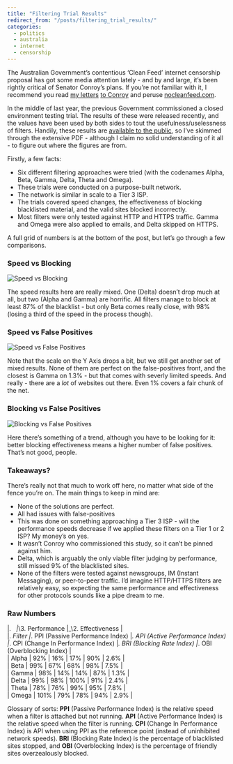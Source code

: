 ```yaml
---
title: "Filtering Trial Results"
redirect_from: "/posts/filtering_trial_results/"
categories:
  - politics
  - australia
  - internet
  - censorship
---
```

The Australian Government’s contentious ‘Clean Feed’ internet censorship
proposal has got some media attention lately - and by and large, it’s
been rightly critical of Senator Conroy’s plans. If you’re not familiar
with it, I recommend you read [my
letters](http://freelancing-gods.com/posts/internet_censorship_in_australia)
[to
Conroy](http://freelancing-gods.com/posts/correspondance_on_censorship)
and peruse [nocleanfeed.com](http://nocleanfeed.com/).

In the middle of last year, the previous Government commissioned a
closed environment testing trial. The results of these were released
recently, and the values have been used by both sides to tout the
usefulness/uselessness of filters. Handily, these results are [available
to the public](http://www.acma.gov.au/WEB/STANDARD/pc=PC_311316), so
I’ve skimmed through the extensive PDF - although I claim no solid
understanding of it all - to figure out where the figures are from.

Firstly, a few facts:

-   Six different filtering approaches were tried (with the codenames
    Alpha, Beta, Gamma, Delta, Theta and Omega).
-   These trials were conducted on a purpose-built network.
-   The network is similar in scale to a Tier 3 ISP.
-   The trials covered speed changes, the effectiveness of blocking
    blacklisted material, and the valid sites blocked incorrectly.
-   Most filters were only tested against HTTP and HTTPS traffic. Gamma
    and Omega were also applied to emails, and Delta skipped on HTTPS.

A full grid of numbers is at the bottom of the post, but let’s go
through a few comparisons.

### Speed vs Blocking

<img src="https://img.skitch.com/20081111-e7c5rs2tsjmbqetr8t3dpd4igd.jpg" alt="Speed vs Blocking" />

The speed results here are really mixed. One (Delta) doesn’t drop much
at all, but two (Alpha and Gamma) are horrific. All filters manage to
block at least 87% of the blacklist - but only Beta comes really close,
with 98% (losing a third of the speed in the process though).

### Speed vs False Positives

<img src="https://img.skitch.com/20081111-kt84w9j9uj7r9j4bfsc9xmu7p1.jpg" alt="Speed vs False Positives" />

Note that the scale on the Y Axis drops a bit, but we still get another
set of mixed results. None of them are perfect on the false-positives
front, and the closest is Gamma on 1.3% - but that comes with severly
limited speeds. And really - there are a *lot* of websites out there.
Even 1% covers a fair chunk of the net.

### Blocking vs False Positives

<img src="https://img.skitch.com/20081111-xf8gey3a7j2xdb8d5hbrt84935.jpg" alt="Blocking vs False Positives" />

Here there’s something of a trend, although you have to be looking for
it: better blocking effectiveness means a higher number of false
positives. That’s not good, people.

### Takeaways?

There’s really not that much to work off here, no matter what side of
the fence you’re on. The main things to keep in mind are:

-   None of the solutions are perfect.
-   All had issues with false-positives
-   This was done on something approaching a Tier 3 ISP - will the
    performance speeds decrease if we applied these filters on a Tier 1
    or 2 ISP? My money’s on yes.
-   It wasn’t Conroy who commissioned this study, so it can’t be pinned
    against him.
-   Delta, which is arguably the only viable filter judging by
    performance, still missed 9% of the blacklisted sites.
-   None of the filters were tested against newsgroups,
    IM (Instant Messaging), or peer-to-peer traffic. I’d imagine
    HTTP/HTTPS filters are relatively easy, so expecting the same
    performance and effectiveness for other protocols sounds like a pipe
    dream to me.

### Raw Numbers

|*.   |*\\3. Performance |\_\\2. Effectiveness |  
|*. Filter |*. PPI (Passive Performance Index) |*.
API (Active Performance Index) |*. CPI (Change In Performance Index) |*.
BRI (Blocking Rate Index) |*. OBI (Overblocking Index) |  
| Alpha | 92% | 16% | 17% | 90% | 2.6% |  
| Beta | 99% | 67% | 68% | 98% | 7.5% |  
| Gamma | 98% | 14% | 14% | 87% | 1.3% |  
| Delta | 99% | 98% | 100% | 91% | 2.4% |  
| Theta | 78% | 76% | 99% | 95% | 7.8% |  
| Omega | 101% | 79% | 78% | 94% | 2.9% |

Glossary of sorts: **PPI** (Passive Performance Index) is the relative
speed when a filter is attached but not running. **API** (Active
Performance Index) is the relative speed when the filter is running.
**CPI** (Change In Performance Index) is API when using PPI as the
reference point (instead of uninhibited network speeds). **BRI**
(Blocking Rate Index) is the percentage of blacklisted sites stopped,
and **OBI** (Overblocking Index) is the percentage of friendly sites
overzealously blocked.
